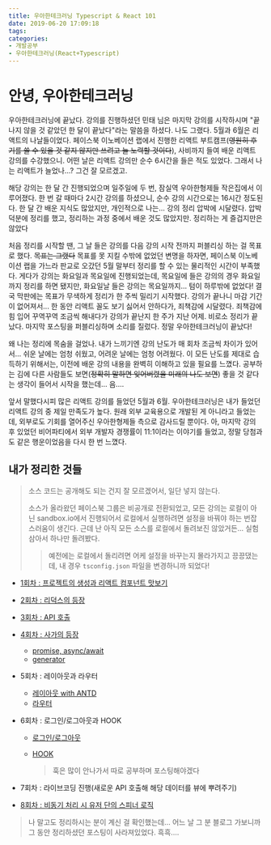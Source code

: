 ```yaml
---
title: 우아한테크러닝 Typescript & React 101
date: 2019-06-20 17:09:18
tags:
categories:
- 개발공부
- 우아한테크러닝(React+Typescript)
---
```


# 안녕, 우아한테크러닝

우아한테크러닝에 끝났다. 강의를 진행하셨던 민태 님은 마지막 강의를 시작하시며 "끝나지 않을 것 같았던 한 달이 끝났다"라는 말씀을 하셨다. 나도 그랬다. 5월과 6월은 리액트의 나날들이었다. 페이스북 이노베이션 랩에서 진행한 리액트 부트캠프(~~영원히 후기를 쓸 수 있을 것 같지 않지만 쓰려고 늘 노력할 것이다~~), 사비까지 들여 배운 리액트 강의를 수강했으니. 어떤 날은 리액트 강의만 순수 6시간을 들은 적도 있었다. 그래서 나는 리액트가 늘었나...? 그건 잘 모르겠고.

해당 강의는 한 달 간 진행되었으며 일주일에 두 번, 잠실역 우아한형제들 작은집에서 이루어졌다. 한 번 갈 때마다 2시간 강의를 하셨으니, 순수 강의 시간으로는 16시간 정도된다. 한 달 간 배운 지식도 많았지만, 개인적으로 나는... 강의 정리 압박에 시달렸다. 압박 덕분에 정리를 했고, 정리하는 과정 중에서 배운 것도 많았지만. 정리하는 게 즐겁지만은 않았다

처음 정리를 시작할 땐, 그 날 들은 강의를 다음 강의 시작 전까지 퍼블리싱 하는 걸 목표로 했다. ~~목표는 그랬다~~ 목표를 못 지킬 수밖에 없었던 변명을 하자면, 페이스북 이노베이션 랩을 가느라 판교로 오갔던 5월 말부터 정리를 할 수 있는 물리적인 시간이 부족했다. 게다가 강의는 화요일과 목요일에 진행되었는데, 목요일에 들은 강의의 경우 화요일까지 정리를 하면 됐지만, 화요일날 들은 강의는 목요일까지... 텀이 하루밖에 없었다! 결국 막판에는 목표가 무색하게 정리가 한 주씩 밀리기 시작했다. 강의가 끝나니 마감 기간이 없어져서... 한 동안 리액트 꼴도 보기 싫어서 안하다가, 죄책감에 시달렸다. 죄책감에 힘 입어 꾸역꾸역 조금씩 해내다가 강의가 끝난지 한 주가 지난 어제. 비로소 정리가 끝났다. 마지막 포스팅을 퍼블리싱하며 소리를 질렀다. 정말 우아한테크러닝이 끝났다!

왜 나는 정리에 목숨을 걸었나. 내가 느끼기엔 강의 난도가 매 회차 조금씩 차이가 있어서... 쉬운 날에는 엄청 쉬웠고, 어려운 날에는 엄청 어려웠다. 이 모든 난도를 제대로 습득하기 위해서는, 이전에 배운 강의 내용을 완벽히 이해하고 있을 필요를 느꼈다. 공부하는 김에 다른 사람들도 보면(~~정확히 말하면 잊어버렸을 미래의 나도 보면~~) 좋을 것 같다는 생각이 들어서 시작을 했는데... 음....

앞서 말했다시피 많은 리액트 강의를 들었던 5월과 6월. 우아한테크러닝은 내가 들었던 리액트 강의 중 제일 만족도가 높다. 원래 외부 교육용으로 개발된 게 아니라고 들었는데, 외부로도 기회를 열어주신 우아한형제들 측으로 감사드릴 뿐이다. 아, 마지막 강의 후 있었던 비어파티에서 외부 개발자 경쟁률이 11:1이라는 이야기를 들었고, 정말 당첨과도 같은 행운이었음을 다시 한 번 느꼈다.

## 내가 정리한 것들

> 소스 코드는 공개해도 되는 건지 잘 모르겠어서, 일단 넣지 않는다.
>
> 소스가 올라왔던 페이스북 그룹은 비공개로 전환되었고, 모든 강의는 로컬이 아닌 sandbox.io에서 진행되어서 로컬에서 실행하려면 설정을 바꿔야 하는 번잡스러움이 생긴다. 근데 난 아직 모든 소스를 로컬에서 돌려보진 않았거든... 실험 삼아서 하나만 돌려봤다.
>
> > 예전에는 로컬에서 돌리려면 어케 설정을 바꾸는지 몰라가지고 끙끙댔는데, 내 경우 `tsconfig.json` 파일을 변경하니까 되었다!

- [1회차 : 프로젝트의 생성과 리액트 컴포넌트 맛보기](https://eunajjing.github.io/2019/05/15/woowahan01/)

- [2회차 : 리덕스의 등장](https://eunajjing.github.io/2019/05/20/woowahan02/)

- [3회차 : API 호출](https://eunajjing.github.io/2019/05/27/woowahan04/)

- [4회차 : 사가의 등장](https://eunajjing.github.io/2019/05/28/woowahan03/)

  - [promise, async/await](https://eunajjing.github.io/2019/05/22/promise-async-await/)
  - [generator](https://eunajjing.github.io/2019/05/22/generator/)

- 5회차 : 레이아웃과 라우터

  - [레이아웃 with ANTD](https://eunajjing.github.io/2019/06/04/antd/)
  - [라우터](https://eunajjing.github.io/2019/06/04/router/)

- 6회차 : 로그인/로그아웃과 HOOK

  - [로그인/로그아웃](https://eunajjing.github.io/2019/06/05/woowahan06-login/)

  - [HOOK](https://eunajjing.github.io/2019/06/05/woowahan06-hook/)

    > 훅은 많이 안나가서 따로 공부하며 포스팅해야겠다

- 7회차 : 라이브코딩 진행(새로운 API 호출해 해당 데이터를 뷰에 뿌려주기)

- [8회차 : 비동기 처리 시 유저 단의 스피너 로직](https://eunajjing.github.io/2019/06/19/woowahan08/)

> 나 말고도 정리하시는 분이 계신 걸 확인했는데... 어느 날 그 분 블로그 가보니까 그 동안 정리하셨던 포스팅이 사라져있었다. 흑흑.... 

